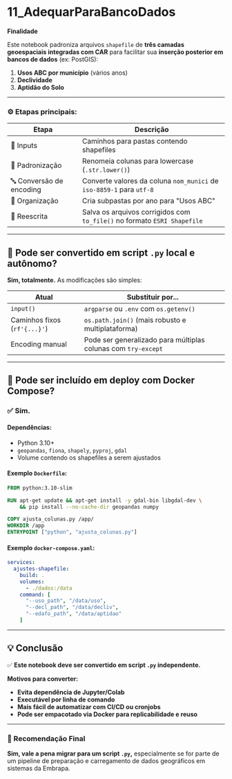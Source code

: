 # 11_AdequarParaBancoDados

**Finalidade**

Este notebook padroniza arquivos `shapefile` de **três camadas geoespaciais integradas com CAR** para facilitar sua **inserção posterior em bancos de dados** (ex: PostGIS):

1. **Usos ABC por município** (vários anos)
2. **Declividade**
3. **Aptidão do Solo**

---

### ⚙️ Etapas principais:

| Etapa                    | Descrição                                                                |
| ------------------------ | ------------------------------------------------------------------------ |
| 🧾 Inputs                | Caminhos para pastas contendo shapefiles                                 |
| 🧹 Padronização          | Renomeia colunas para lowercase (`.str.lower()`)                         |
| 🔤 Conversão de encoding | Converte valores da coluna `nom_munici` de `iso-8859-1` para `utf-8`     |
| 📁 Organização           | Cria subpastas por ano para "Usos ABC"                                   |
| 💾 Reescrita             | Salva os arquivos corrigidos com `to_file()` no formato `ESRI Shapefile` |

---

## 🔧 Pode ser convertido em script `.py` local e autônomo?

**Sim, totalmente.** As modificações são simples:

| Atual                        | Substituir por...                                             |
| ---------------------------- | ------------------------------------------------------------- |
| `input()`                    | `argparse` ou `.env` com `os.getenv()`                        |
| Caminhos fixos (`rf'{...}'`) | `os.path.join()` (mais robusto e multiplataforma)             |
| Encoding manual              | Pode ser generalizado para múltiplas colunas com `try-except` |

---

## 🐳 Pode ser incluído em deploy com Docker Compose?

### ✅ **Sim.**

#### Dependências:

* Python 3.10+
* `geopandas`, `fiona`, `shapely`, `pyproj`, `gdal`
* Volume contendo os shapefiles a serem ajustados

#### Exemplo `Dockerfile`:

```dockerfile
FROM python:3.10-slim

RUN apt-get update && apt-get install -y gdal-bin libgdal-dev \
    && pip install --no-cache-dir geopandas numpy

COPY ajusta_colunas.py /app/
WORKDIR /app
ENTRYPOINT ["python", "ajusta_colunas.py"]
```

#### Exemplo `docker-compose.yaml`:

```yaml
services:
  ajustes-shapefile:
    build: .
    volumes:
      - ./dados:/data
    command: [
      "--uso_path", "/data/uso",
      "--decl_path", "/data/decliv",
      "--edafo_path", "/data/aptidao"
    ]
```

---

## 💡 Conclusão

✅ **Este notebook deve ser convertido em script `.py` independente.**

**Motivos para converter:**

* **Evita dependência de Jupyter/Colab**
* **Executável por linha de comando**
* **Mais fácil de automatizar com CI/CD ou cronjobs**
* **Pode ser empacotado via Docker para replicabilidade e reuso**

---

### 📌 Recomendação Final

**Sim, vale a pena migrar para um script `.py`,** especialmente se for parte de um pipeline de preparação e carregamento de dados geográficos em sistemas da Embrapa.


